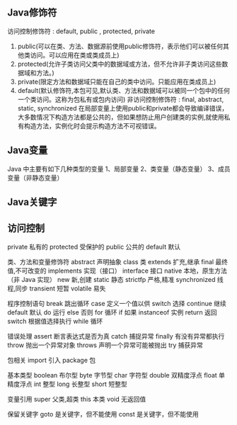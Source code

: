 ## Java修饰符
访问控制修饰符 : default, public , protected, private
  1. public(可以在类、方法、数据源前使用public修饰符，表示他们可以被任何其他类访问。可以应用在类或类成员上)
  2. protected(允许子类访问父类中的数据域或方法，但不允许非子类访问这些数据域和方法。)
  3. private(限定方法和数据域只能在自己的类中访问。只能应用在类成员上)
  4. default(默认修饰符,本包可见,默认类、方法和数据域可以被同一个包中的任何一个类访问。这称为包私有或包内访问)
非访问控制修饰符 : final, abstract, static, synchronized
在局部变量上使用public和private都会导致编译错误，大多数情况下构造方法都是公共的，但如果想防止用户创建类的实例,就使用私有构造方法，实例化时会提示构造方法不可视错误。

## Java变量
Java 中主要有如下几种类型的变量
1、局部变量
2、类变量（静态变量）
3、成员变量（非静态变量）

## Java关键字
## 访问控制
private	私有的
protected	受保护的
public	公共的
default	默认

类、方法和变量修饰符
abstract	声明抽象
class	类
extends	扩充,继承
final	最终值,不可改变的
implements	实现（接口）
interface	接口
native	本地，原生方法（非 Java 实现）
new	新,创建
static	静态
strictfp	严格,精准
synchronized	线程,同步
transient	短暂
volatile	易失

程序控制语句
break	跳出循环
case	定义一个值以供 switch 选择
continue	继续
default	默认
do	运行
else	否则
for	循环
if	如果
instanceof	实例
return	返回
switch	根据值选择执行
while	循环

错误处理
assert	断言表达式是否为真
catch	捕捉异常
finally	有没有异常都执行
throw	抛出一个异常对象
throws	声明一个异常可能被抛出
try	捕获异常

包相关
import	引入
package	包

基本类型
boolean	布尔型
byte	字节型
char	字符型
double	双精度浮点
float	单精度浮点
int	整型
long	长整型
short	短整型

变量引用
super	父类,超类
this	本类
void	无返回值

保留关键字
goto	是关键字，但不能使用
const	是关键字，但不能使用